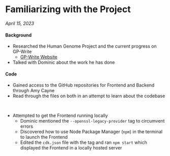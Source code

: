 # Familiarizing with the Project

*April 15, 2023*

#### Background

- Researched the Human Genome Project and the current progress on GP-Write
  - [GP-Write Website](https://engineeringbiologycenter.org/)
- Talked with Dominic about the work he has done

#### Code

- Gained access to the GitHub repositories for Frontend and Backend through Amy Cayne
- Read through the files on both in an attempt to learn about the codebase

<br>

- Attempted to get the Frontend running locally
  - Dominic mentioned the `--openssl-legacy-provider` tag to circumvent errors
  - Discovered how to use Node Package Manager (`npm`) in the terminal to launch the Frontend
  - Edited the `cdk.json` file with the tag and ran `npm start` which displayed the Frontend in a locally hosted server
